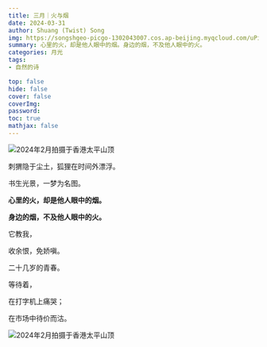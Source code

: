```yaml
---
title: 三月｜火与烟
date: 2024-03-31
author: Shuang (Twist) Song
img: https://songshgeo-picgo-1302043007.cos.ap-beijing.myqcloud.com/uPic/9zhOXZ.png
summary: 心里的火，却是他人眼中的烟。身边的烟，不及他人眼中的火。
categories: 月光
tags:
- 自然的诗

top: false
hide: false
cover: false
coverImg:
password:
toc: true
mathjax: false
---
```


![2024年2月拍摄于香港太平山顶](https://songshgeo-picgo-1302043007.cos.ap-beijing.myqcloud.com/uPic/cZgsDy.png)

刺猬隐于尘土，狐狸在时间外漂浮。

书生光景，一梦为名图。

**心里的火，却是他人眼中的烟。**

**身边的烟，不及他人眼中的火。**

它教我，

收余恨，免娇嗔。

二十几岁的青春。

等待着，

在打字机上痛哭；

在市场中待价而沽。

![2024年2月拍摄于香港太平山顶](https://songshgeo-picgo-1302043007.cos.ap-beijing.myqcloud.com/uPic/9zhOXZ.png)
